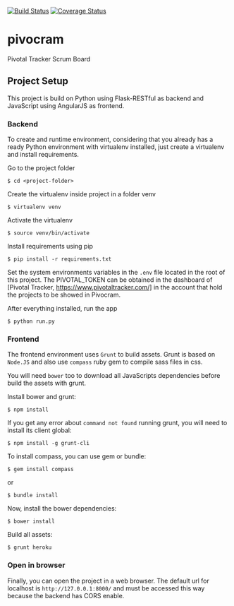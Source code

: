 [![Build Status](https://travis-ci.org/Maethorin/pivocram.svg?branch=master)](https://travis-ci.org/Maethorin/pivocram)
[![Coverage Status](https://coveralls.io/repos/github/Maethorin/pivocram/badge.svg?branch=master)](https://coveralls.io/github/Maethorin/pivocram?branch=master)


# pivocram
Pivotal Tracker Scrum Board

## Project Setup

This project is build on Python using Flask-RESTful as backend and JavaScript using AngularJS as frontend.

### Backend

To create and runtime environment, considering that you already has a ready Python environment with virtualenv installed, just create a virtualenv and install requirements.

Go to the project folder

    $ cd <project-folder>

Create the virtualenv inside project in a folder venv

    $ virtualenv venv

Activate the virtualenv

    $ source venv/bin/activate

Install requirements using pip

    $ pip install -r requirements.txt

Set the system environments variables in the `.env` file located in the root of this project. The PIVOTAL_TOKEN can be obtained in the dashboard of [Pivotal Tracker, https://www.pivotaltracker.com/] in the account that hold the projects to be showed in Pivocram.

After everything installed, run the app

    $ python run.py

### Frontend

The frontend environment uses `Grunt` to build assets. Grunt is based on `Node.JS` and also use `compass` ruby gem to compile sass files in css.

You will need `bower` too to download all JavaScripts dependencies before build the assets with grunt.

Install bower and grunt:

    $ npm install

If you get any error about `command not found` running grunt, you will need to install its client global:

    $ npm install -g grunt-cli

To install compass, you can use gem or bundle:

    $ gem install compass

or

    $ bundle install

Now, install the bower dependencies:

    $ bower install

Build all assets:

    $ grunt heroku


### Open in browser

Finally, you can open the project in a web browser. The default url for localhost is `http://127.0.0.1:8000/` and must be accessed this way because the backend has CORS enable.